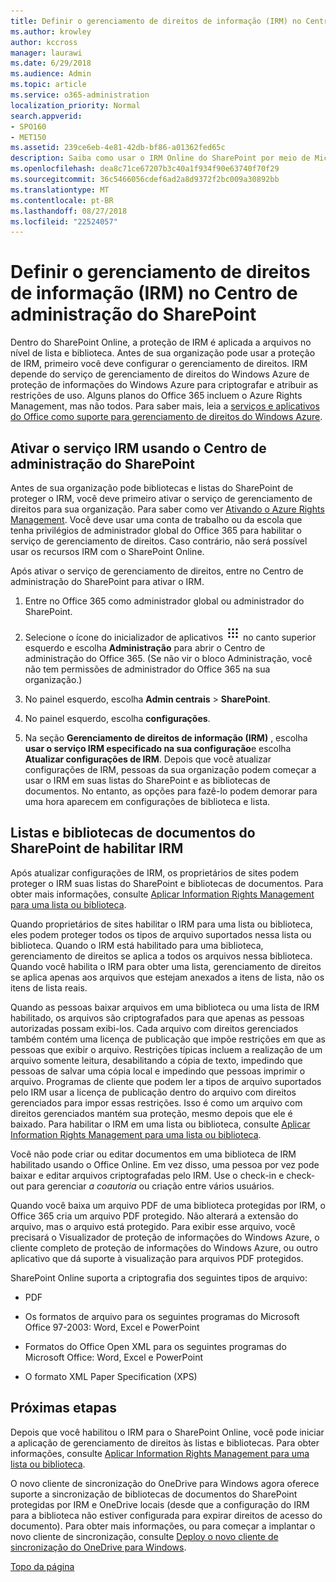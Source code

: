 ```yaml
---
title: Definir o gerenciamento de direitos de informação (IRM) no Centro de administração do SharePoint
ms.author: krowley
author: kccross
manager: laurawi
ms.date: 6/29/2018
ms.audience: Admin
ms.topic: article
ms.service: o365-administration
localization_priority: Normal
search.appverid:
- SPO160
- MET150
ms.assetid: 239ce6eb-4e81-42db-bf86-a01362fed65c
description: Saiba como usar o IRM Online do SharePoint por meio de Microsoft Azure Active Directory Services RMS (Rights Management) para proteger as bibliotecas de documentos e listas do SharePoint.
ms.openlocfilehash: dea8c71ce67207b3c40a1f934f90e63740f70f29
ms.sourcegitcommit: 36c5466056cdef6ad2a8d9372f2bc009a30892bb
ms.translationtype: MT
ms.contentlocale: pt-BR
ms.lasthandoff: 08/27/2018
ms.locfileid: "22524057"
---
```

# <a name="set-up-information-rights-management-irm-in-sharepoint-admin-center"></a>Definir o gerenciamento de direitos de informação (IRM) no Centro de administração do SharePoint

Dentro do SharePoint Online, a proteção de IRM é aplicada a arquivos no nível de lista e biblioteca. Antes de sua organização pode usar a proteção de IRM, primeiro você deve configurar o gerenciamento de direitos. IRM depende do serviço de gerenciamento de direitos do Windows Azure de proteção de informações do Windows Azure para criptografar e atribuir as restrições de uso. Alguns planos do Office 365 incluem o Azure Rights Management, mas não todos. Para saber mais, leia a [serviços e aplicativos do Office como suporte para gerenciamento de direitos do Windows Azure](https://docs.microsoft.com/azure/information-protection/understand-explore/office-apps-services-support).
  
## <a name="turn-on-irm-service-using-sharepoint-admin-center"></a>Ativar o serviço IRM usando o Centro de administração do SharePoint

Antes de sua organização pode bibliotecas e listas do SharePoint de proteger o IRM, você deve primeiro ativar o serviço de gerenciamento de direitos para sua organização. Para saber como ver [Ativando o Azure Rights Management](https://docs.microsoft.com/information-protection/deploy-use/activate-service). Você deve usar uma conta de trabalho ou da escola que tenha privilégios de administrador global do Office 365 para habilitar o serviço de gerenciamento de direitos. Caso contrário, não será possível usar os recursos IRM com o SharePoint Online.
  
Após ativar o serviço de gerenciamento de direitos, entre no Centro de administração do SharePoint para ativar o IRM.
  
1. Entre no Office 365 como administrador global ou administrador do SharePoint.
    
2. Selecione o ícone do inicializador de aplicativos ![Ícone do inicializador de aplicativos do Office 365](media/e5aee650-c566-4100-aaad-4cc2355d909f.png) no canto superior esquerdo e escolha **Administração** para abrir o Centro de administração do Office 365. (Se não vir o bloco Administração, você não tem permissões de administrador do Office 365 na sua organização.) 
    
3. No painel esquerdo, escolha **Admin centrais** \> **SharePoint**.
    
4. No painel esquerdo, escolha **configurações**.
    
5. Na seção **Gerenciamento de direitos de informação (IRM)** , escolha **usar o serviço IRM especificado na sua configuração**e escolha **Atualizar configurações de IRM**. Depois que você atualizar configurações de IRM, pessoas da sua organização podem começar a usar o IRM em suas listas do SharePoint e as bibliotecas de documentos. No entanto, as opções para fazê-lo podem demorar para uma hora aparecem em configurações de biblioteca e lista.
    
## <a name="irm-enable-sharepoint-document-libraries-and-lists"></a>Listas e bibliotecas de documentos do SharePoint de habilitar IRM
<a name="__toc220831191"> </a>

Após atualizar configurações de IRM, os proprietários de sites podem proteger o IRM suas listas do SharePoint e bibliotecas de documentos. Para obter mais informações, consulte [Aplicar Information Rights Management para uma lista ou biblioteca](apply-irm-to-a-list-or-library.md).
  
Quando proprietários de sites habilitar o IRM para uma lista ou biblioteca, eles podem proteger todos os tipos de arquivo suportados nessa lista ou biblioteca. Quando o IRM está habilitado para uma biblioteca, gerenciamento de direitos se aplica a todos os arquivos nessa biblioteca. Quando você habilita o IRM para obter uma lista, gerenciamento de direitos se aplica apenas aos arquivos que estejam anexados a itens de lista, não os itens de lista reais.
  
Quando as pessoas baixar arquivos em uma biblioteca ou uma lista de IRM habilitado, os arquivos são criptografados para que apenas as pessoas autorizadas possam exibi-los. Cada arquivo com direitos gerenciados também contém uma licença de publicação que impõe restrições em que as pessoas que exibir o arquivo. Restrições típicas incluem a realização de um arquivo somente leitura, desabilitando a cópia de texto, impedindo que pessoas de salvar uma cópia local e impedindo que pessoas imprimir o arquivo. Programas de cliente que podem ler a tipos de arquivo suportados pelo IRM usar a licença de publicação dentro do arquivo com direitos gerenciados para impor essas restrições. Isso é como um arquivo com direitos gerenciados mantém sua proteção, mesmo depois que ele é baixado. Para habilitar o IRM em uma lista ou biblioteca, consulte [Aplicar Information Rights Management para uma lista ou biblioteca](apply-irm-to-a-list-or-library.md).
  
Você não pode criar ou editar documentos em uma biblioteca de IRM habilitado usando o Office Online. Em vez disso, uma pessoa por vez pode baixar e editar arquivos criptografadas pelo IRM. Use o check-in e check-out para gerenciar *a coautoria* ou criação entre vários usuários. 
  
Quando você baixa um arquivo PDF de uma biblioteca protegidas por IRM, o Office 365 cria um arquivo PDF protegido. Não alterará a extensão do arquivo, mas o arquivo está protegido. Para exibir esse arquivo, você precisará o Visualizador de proteção de informações do Windows Azure, o cliente completo de proteção de informações do Windows Azure, ou outro aplicativo que dá suporte à visualização para arquivos PDF protegidos. 
  
SharePoint Online suporta a criptografia dos seguintes tipos de arquivo:
  
- PDF
    
- Os formatos de arquivo para os seguintes programas do Microsoft Office 97-2003: Word, Excel e PowerPoint
    
- Formatos do Office Open XML para os seguintes programas do Microsoft Office: Word, Excel e PowerPoint
    
- O formato XML Paper Specification (XPS)
    
## <a name="next-steps"></a>Próximas etapas
<a name="__toc220831191"> </a>

Depois que você habilitou o IRM para o SharePoint Online, você pode iniciar a aplicação de gerenciamento de direitos às listas e bibliotecas. Para obter informações, consulte [Aplicar Information Rights Management para uma lista ou biblioteca](apply-irm-to-a-list-or-library.md).
  
O novo cliente de sincronização do OneDrive para Windows agora oferece suporte a sincronização de bibliotecas de documentos do SharePoint protegidas por IRM e OneDrive locais (desde que a configuração do IRM para a biblioteca não estiver configurada para expirar direitos de acesso do documento). Para obter mais informações, ou para começar a implantar o novo cliente de sincronização, consulte [Deploy o novo cliente de sincronização do OneDrive para Windows](https://support.office.com/article/3f3a511c-30c6-404a-98bf-76f95c519668).
  
[Topo da página](set-up-irm-in-sp-admin-center.md#__top)
  

